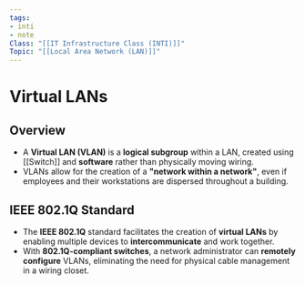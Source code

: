 ```yaml
---
tags:
- inti
- note
Class: "[[IT Infrastructure Class (INTI)]]"
Topic: "[[Local Area Network (LAN)]]"
---
```


# Virtual LANs

## Overview

- A **Virtual LAN (VLAN)** is a **logical subgroup** within a LAN, created using [[Switch]] and **software** rather than physically moving wiring.
- VLANs allow for the creation of a **"network within a network"**, even if employees and their workstations are dispersed throughout a building.

## IEEE 802.1Q Standard

- The **IEEE 802.1Q** standard facilitates the creation of **virtual LANs** by enabling multiple devices to **intercommunicate** and work together.
- With **802.1Q-compliant switches**, a network administrator can **remotely configure** VLANs, eliminating the need for physical cable management in a wiring closet.


